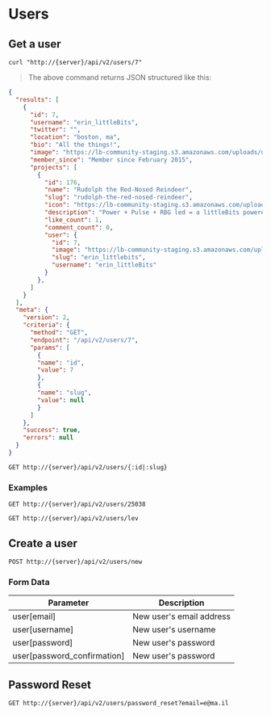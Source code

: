# Users

## Get a user

```shell
curl "http://{server}/api/v2/users/7"
```

> The above command returns JSON structured like this:

```json
{
  "results": [
    {
      "id": 7,
      "username": "erin_littleBits",
      "twitter": "",
      "location": "boston, ma",
      "bio": "All the things!",
      "image": "https://lb-community-staging.s3.amazonaws.com/uploads/user/avatar/484/medium_DSC_4144_-_Version_2.JPG",
      "member_since": "Member since February 2015",
      "projects": [
        {
          "id": 176,
          "name": "Rudolph the Red-Nosed Reindeer",
          "slug": "rudolph-the-red-nosed-reindeer",
          "icon": "https://lb-community-staging.s3.amazonaws.com/uploads/lab/PurpleBit.jpg",
          "description": "Power + Pulse + RBG led = a littleBits powered blinking Rudolph nose!",
          "like_count": 1,
          "comment_count": 0,
          "user": {
            "id": 7,
            "image": "https://lb-community-staging.s3.amazonaws.com/uploads/user/avatar/484/small_DSC_4144_-_Version_2.JPG",
            "slug": "erin_littlebits",
            "username": "erin_littleBits"
          }
        },
      ]
    }
  ],
  "meta": {
    "version": 2,
    "criteria": {
      "method": "GET",
      "endpoint": "/api/v2/users/7",
      "params": [
        {
        "name": "id",
        "value": 7
        },
        {
        "name": "slug",
        "value": null
        }
      ]
    },
    "success": true,
    "errors": null
  }
}
```

`GET http://{server}/api/v2/users/{:id|:slug}`

### Examples

`GET http://{server}/api/v2/users/25038`

`GET http://{server}/api/v2/users/lev`

## Create a user

`POST http://{server}/api/v2/users/new`

### Form Data

Parameter | Description
--------- | -----------
user[email] | New user's email address
user[username] | New user's username
user[password] | New user's password
user[password_confirmation] | New user's password

## Password Reset

`GET http://{server}/api/v2/users/password_reset?email=e@ma.il`
